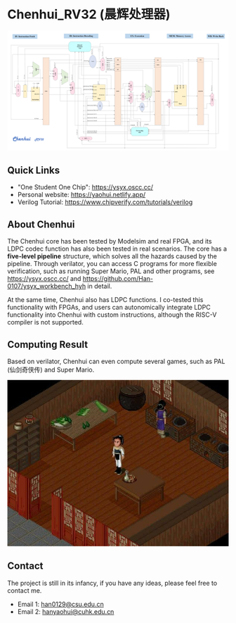# Chenhui_RV32 (晨辉处理器)

<p align="center">
  <img src="Images/chenhui.png" alt="chenhui">
</p>


## Quick Links

* "One Student One Chip": https://ysyx.oscc.cc/
* Personal website: https://yaohui.netlify.app/
* Verilog Tutorial: https://www.chipverify.com/tutorials/verilog

## About Chenhui

The Chenhui core has been tested by Modelsim and real FPGA, and its LDPC codec function has also been tested in real scenarios. The core has a **five-level pipeline** structure, which solves all the hazards caused by the pipeline. Through verilator, you can access C programs for more flexible verification, such as running Super Mario, PAL and other programs, see https://ysyx.oscc.cc/ and https://github.com/Han-0107/ysyx_workbench_hyh in detail.

At the same time, Chenhui also has LDPC functions. I co-tested this functionality with FPGAs, and users can autonomically integrate LDPC functionality into Chenhui with custom instructions, although the RISC-V compiler is not supported.

## Computing Result

Based on verilator, Chenhui can even compute several games, such as PAL (仙剑奇侠传) and Super Mario.

<p align="center">
  <img src="Images/PAL.jpeg" alt="pal">
</p>

## Contact

The project is still in its infancy, if you have any ideas, please feel free to contact me.

* Email 1: han0129@csu.edu.cn
* Email 2: hanyaohui@cuhk.edu.cn 
